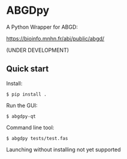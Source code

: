# ABGDpy

A Python Wrapper for ABGD:

<https://bioinfo.mnhn.fr/abi/public/abgd/>

(UNDER DEVELOPMENT)

## Quick start

Install:

```
$ pip install .
```

Run the GUI:

```
$ abgdpy-qt
```

Command line tool:

```
$ abgdpy tests/test.fas
```

Launching without installing not yet supported
